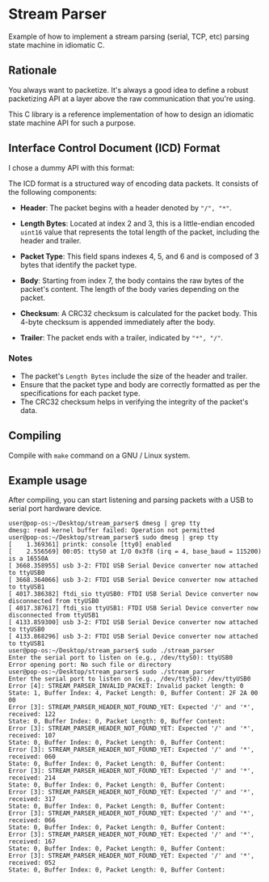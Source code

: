 
# Stream Parser
Example of how to implement a stream parsing (serial, TCP, etc) parsing state machine in idiomatic C.

## Rationale
You always want to packetize. It's always a good idea to define a robust packetizing API at a layer above the raw communication that you're using.

This C library is a reference implementation of how to design an idiomatic state machine API for such a purpose. 

## Interface Control Document (ICD) Format

I chose a dummy API with this format:

The ICD format is a structured way of encoding data packets. It consists of the following components:

- **Header**: The packet begins with a header denoted by `"/", "*"`.
  
- **Length Bytes**: Located at index 2 and 3, this is a little-endian encoded `uint16` value that represents the total length of the packet, including the header and trailer.

- **Packet Type**: This field spans indexes 4, 5, and 6 and is composed of 3 bytes that identify the packet type.

- **Body**: Starting from index 7, the body contains the raw bytes of the packet's content. The length of the body varies depending on the packet.

- **Checksum**: A CRC32 checksum is calculated for the packet body. This 4-byte checksum is appended immediately after the body.

- **Trailer**: The packet ends with a trailer, indicated by `"*", "/"`.

### Notes
- The packet's `Length Bytes` include the size of the header and trailer.
- Ensure that the packet type and body are correctly formatted as per the specifications for each packet type.
- The CRC32 checksum helps in verifying the integrity of the packet's data.

## Compiling
Compile with `make` command on a GNU / Linux system.

## Example usage
After compiling, you can start listening and parsing packets with a USB to serial port hardware device.

```terminal
user@pop-os:~/Desktop/stream_parser$ dmesg | grep tty
dmesg: read kernel buffer failed: Operation not permitted
user@pop-os:~/Desktop/stream_parser$ sudo dmesg | grep tty
[    1.369361] printk: console [tty0] enabled
[    2.556569] 00:05: ttyS0 at I/O 0x3f8 (irq = 4, base_baud = 115200) is a 16550A
[ 3668.358955] usb 3-2: FTDI USB Serial Device converter now attached to ttyUSB0
[ 3668.364066] usb 3-2: FTDI USB Serial Device converter now attached to ttyUSB1
[ 4017.386382] ftdi_sio ttyUSB0: FTDI USB Serial Device converter now disconnected from ttyUSB0
[ 4017.387617] ftdi_sio ttyUSB1: FTDI USB Serial Device converter now disconnected from ttyUSB1
[ 4133.859300] usb 3-2: FTDI USB Serial Device converter now attached to ttyUSB0
[ 4133.868296] usb 3-2: FTDI USB Serial Device converter now attached to ttyUSB1
user@pop-os:~/Desktop/stream_parser$ sudo ./stream_parser
Enter the serial port to listen on (e.g., /dev/ttyS0): ttyUSB0              
Error opening port: No such file or directory
user@pop-os:~/Desktop/stream_parser$ sudo ./stream_parser
Enter the serial port to listen on (e.g., /dev/ttyS0): /dev/ttyUSB0
Error [4]: STREAM_PARSER_INVALID_PACKET: Invalid packet length: 0
State: 1, Buffer Index: 4, Packet Length: 0, Buffer Content: 2F 2A 00 00 
Error [3]: STREAM_PARSER_HEADER_NOT_FOUND_YET: Expected '/' and '*', received: 122
State: 0, Buffer Index: 0, Packet Length: 0, Buffer Content: 
Error [3]: STREAM_PARSER_HEADER_NOT_FOUND_YET: Expected '/' and '*', received: 107
State: 0, Buffer Index: 0, Packet Length: 0, Buffer Content: 
Error [3]: STREAM_PARSER_HEADER_NOT_FOUND_YET: Expected '/' and '*', received: 060
State: 0, Buffer Index: 0, Packet Length: 0, Buffer Content: 
Error [3]: STREAM_PARSER_HEADER_NOT_FOUND_YET: Expected '/' and '*', received: 214
State: 0, Buffer Index: 0, Packet Length: 0, Buffer Content: 
Error [3]: STREAM_PARSER_HEADER_NOT_FOUND_YET: Expected '/' and '*', received: 317
State: 0, Buffer Index: 0, Packet Length: 0, Buffer Content: 
Error [3]: STREAM_PARSER_HEADER_NOT_FOUND_YET: Expected '/' and '*', received: 066
State: 0, Buffer Index: 0, Packet Length: 0, Buffer Content: 
Error [3]: STREAM_PARSER_HEADER_NOT_FOUND_YET: Expected '/' and '*', received: 167
State: 0, Buffer Index: 0, Packet Length: 0, Buffer Content: 
Error [3]: STREAM_PARSER_HEADER_NOT_FOUND_YET: Expected '/' and '*', received: 052
State: 0, Buffer Index: 0, Packet Length: 0, Buffer Content: 
```

